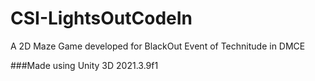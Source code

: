 # CSI-LightsOutCodeIn

A 2D Maze Game developed for BlackOut Event of Technitude in DMCE

###Made using Unity 3D 2021.3.9f1